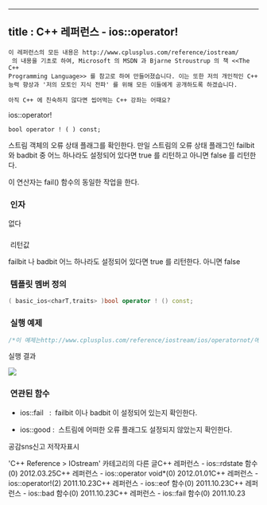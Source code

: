 ----------------
title : C++ 레퍼런스 - ios::operator!
--------------



```warning
이 레퍼런스의 모든 내용은 http://www.cplusplus.com/reference/iostream/
 의 내용을 기초로 하여, Microsoft 의 MSDN 과 Bjarne Stroustrup 의 책 <<The C++ 
Programming Language>> 를 참고로 하여 만들어졌습니다. 이는 또한 저의 개인적인 C++ 능력 향상과 '저의 모토인 지식 전파' 를 위해 모든 이들에게 공개하도록 하겠습니다.
```

```info
아직 C++ 에 친숙하지 않다면 씹어먹는 C++ 강좌는 어때요?
```

ios::operator!



```info
bool operator ! ( ) const;
```


스트림 객체의 오류 상태 플래그를 확인한다.
만일 스트림의 오류 상태 플래그인 failbit 와 badbit 중 어느 하나라도 설정되어 있다면 true 를 리턴하고 아니면 false 를 리턴한다.

이 연산자는 fail() 함수의 동일한 작업을 한다.



###  인자


없다



### 
 리턴값




failbit 나 badbit 어느 하나라도 설정되어 있다면 true 를 리턴한다.
아니면 false



###  템플릿 멤버 정의




```cpp
( basic_ios<charT,traits> )bool operator ! () const;
```




###  실행 예제



```cpp
/*이 예제는http://www.cplusplus.com/reference/iostream/ios/operatornot/에서 가져왔습니다.*/#include <iostream>#include <fstream>using namespace std;int main () {    ifstream is;    is.open ("test.txt");    if (!is)        cerr << "Error opening 'test.txt'\n";    return 0;}
```


실행 결과


![](http://img1.daumcdn.net/thumb/R1920x0/?fname=http%3A%2F%2Fcfile23.uf.tistory.com%2Fimage%2F1265704E4EA3679D21067B)








###  연관된 함수








* ios::fail
  :  failbit 이나 badbit 이 설정되어 있는지 확인한다. 

* ios::good
 :  스트림에 어떠한 오류 플래그도 설정되지 않았는지 확인한다.





공감sns신고
저작자표시

'C++ Reference > IOstream' 카테고리의 다른 글C++ 레퍼런스 - ios::rdstate 함수(0)
2012.03.25C++ 레퍼런스 - ios::operator void*(0)
2012.01.01C++ 레퍼런스 - ios::operator!(2)
2011.10.23C++ 레퍼런스 - ios::eof 함수(0)
2011.10.23C++ 레퍼런스 - ios::bad 함수(0)
2011.10.23C++ 레퍼런스 - ios::fail 함수(0)
2011.10.23


